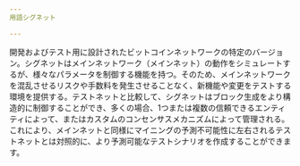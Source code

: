 ```yaml
---
用語シグネット

---
```

開発およびテスト用に設計されたビットコインネットワークの特定のバージョン。シグネットはメインネットワーク（メインネット）の動作をシミュレートするが、様々なパラメータを制御する機能を持つ。そのため、メインネットワークを混乱させるリスクや手数料を発生させることなく、新機能や変更をテストする環境を提供する。テストネットと比較して、シグネットはブロック生成をより構造的に制御することができ、多くの場合、1つまたは複数の信頼できるエンティティによって、またはカスタムのコンセンサスメカニズムによって管理される。これにより、メインネットと同様にマイニングの予測不可能性に左右されるテストネットとは対照的に、より予測可能なテストシナリオを作成することができます。
